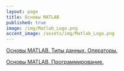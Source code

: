 ```yaml
---
layout: page
title: Основы MATLAB
published: true
image: /img/Matlab_Logo.png
accent_image: /assets/img/Matlab_Logo.png
---
```


[Основы MATLAB. Типы данных. Операторы.](https://www.dropbox.com/s/nucriil8qjpqxtt/Part_1_enc.pdf?dl=0)

[Основы MATLAB. Программирование. ](https://www.dropbox.com/s/vgjonhpcrtwqjjh/Part_2_enc.pdf?dl=0)

